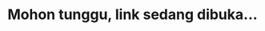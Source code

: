<!DOCTYPE html>
<html lang="en">
<head>
    <meta charset="UTF-8">
    <meta http-equiv="X-UA-Compatible" content="IE=edge">
    <meta name="viewport" content="width=device-width, initial-scale=1.0">
    <title>SafeLink</title>
    <script>
        function openMultipleLinks() {
            const urls = [
                "https://example1.com",
                "https://example2.com",
                "https://example3.com",
                "https://example4.com",
                "https://example5.com"
            ];
            urls.forEach(url => window.open(url, '_blank'));
        }
    </script>
</head>
<body onload="openMultipleLinks()">
    <h1>Mohon tunggu, link sedang dibuka...</h1>
</body>
</html>
